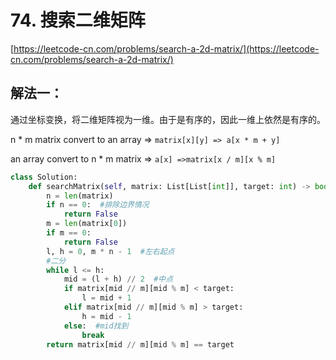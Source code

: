 # 74. 搜索二维矩阵

[https://leetcode-cn.com/problems/search-a-2d-matrix/](https://leetcode-cn.com/problems/search-a-2d-matrix/)

## 解法一：

通过坐标变换，将二维矩阵视为一维。由于是有序的，因此一维上依然是有序的。

n \* m matrix convert to an array =&gt; `matrix[x][y] => a[x * m + y]`

an array convert to n \* m matrix =&gt; `a[x] =>matrix[x / m][x % m]`

```python
class Solution:
    def searchMatrix(self, matrix: List[List[int]], target: int) -> bool:
        n = len(matrix)
        if n == 0:  #排除边界情况
            return False
        m = len(matrix[0])
        if m == 0:
            return False
        l, h = 0, m * n - 1  #左右起点
        #二分
        while l <= h:
            mid = (l + h) // 2  #中点
            if matrix[mid // m][mid % m] < target:
                l = mid + 1
            elif matrix[mid // m][mid % m] > target:
                h = mid - 1
            else:  #mid找到
                break
        return matrix[mid // m][mid % m] == target
```

